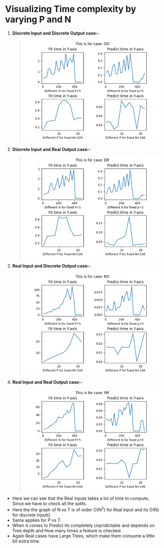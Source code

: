 # Visualizing Time complexity by varying P and N 

1.  **Discrete Input and Discrete Output case:-**  
    >![alt text](DD.png "DD Case")

2. **Discrete Input and Real Output case:-** 
    >![alt text](DR.png "DR Case")

3. **Real Input and Discrete Output case:-**
    >![alt text](RD.png "RD Case")

4. **Real Input and Real Output case:-**
    >![alt text](RR.png "RR Case")

* Here we can see that the Real inputs takes a lot of time to compute, Since we have to check all the splits.
* Here the the graph of N vs T is of order O(N<sup>2</sup>) for Real input and its O(N) for discrete input().
* Same applies for P vs T.
* When it comes to Predict its completely unpridictable and depends on Tree depth and How many times a feature is checked.
* Again Real cases have Large Trees, which make them consume a little bit extra time.


